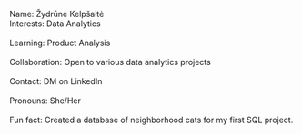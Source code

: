 Name: Žydrūnė Kelpšaitė
<br>Interests: Data Analytics</br>
<br>Learning: Product Analysis</br>
<br>Collaboration: Open to various data analytics projects</br>
<br>Contact: DM on LinkedIn</br>
<br>Pronouns: She/Her</br>
<br>Fun fact: Created a database of neighborhood cats for my first SQL project.</br>

<!---
ZydruneKelpsaite/ZydruneKelpsaite is a ✨ special ✨ repository because its `README.md` (this file) appears on your GitHub profile.
You can click the Preview link to take a look at your changes.
--->
